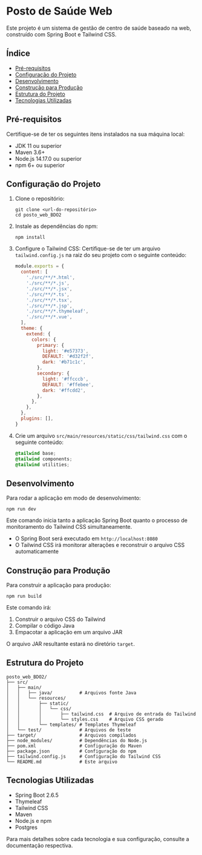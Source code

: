 # Posto de Saúde Web

Este projeto é um sistema de gestão de centro de saúde baseado na web, construído com Spring Boot e Tailwind CSS.

## Índice

- [Pré-requisitos](#pré-requisitos)
- [Configuração do Projeto](#configuração-do-projeto)
- [Desenvolvimento](#desenvolvimento)
- [Construção para Produção](#construção-para-produção)
- [Estrutura do Projeto](#estrutura-do-projeto)
- [Tecnologias Utilizadas](#tecnologias-utilizadas)

## Pré-requisitos

Certifique-se de ter os seguintes itens instalados na sua máquina local:

- JDK 11 ou superior
- Maven 3.6+
- Node.js 14.17.0 ou superior
- npm 6+ ou superior

## Configuração do Projeto

1. Clone o repositório:
   ```
   git clone <url-do-repositório>
   cd posto_web_BDO2
   ```

2. Instale as dependências do npm:
   ```
   npm install
   ```

3. Configure o Tailwind CSS:
   Certifique-se de ter um arquivo `tailwind.config.js` na raiz do seu projeto com o seguinte conteúdo:

   ```javascript
   module.exports = {
     content: [
       './src/**/*.html',
       './src/**/*.js',
       './src/**/*.jsx',
       './src/**/*.ts',
       './src/**/*.tsx',
       './src/**/*.jsp',
       './src/**/*.thymeleaf',
       './src/**/*.vue',
     ],
     theme: {
       extend: {
         colors: {
           primary: {
             light: '#e57373',
             DEFAULT: '#d32f2f',
             dark: '#b71c1c',
           },
           secondary: {
             light: '#ffcccb',
             DEFAULT: '#ffebee',
             dark: '#ffcdd2',
           },
         },
       },
     },
     plugins: [],
   }
   ```

4. Crie um arquivo `src/main/resources/static/css/tailwind.css` com o seguinte conteúdo:
   ```css
   @tailwind base;
   @tailwind components;
   @tailwind utilities;
   ```

## Desenvolvimento

Para rodar a aplicação em modo de desenvolvimento:

```
npm run dev
```

Este comando inicia tanto a aplicação Spring Boot quanto o processo de monitoramento do Tailwind CSS simultaneamente.

- O Spring Boot será executado em `http://localhost:8080`
- O Tailwind CSS irá monitorar alterações e reconstruir o arquivo CSS automaticamente

## Construção para Produção

Para construir a aplicação para produção:

```
npm run build
```

Este comando irá:
1. Construir o arquivo CSS do Tailwind
2. Compilar o código Java
3. Empacotar a aplicação em um arquivo JAR

O arquivo JAR resultante estará no diretório `target`.

## Estrutura do Projeto

```
posto_web_BDO2/
├── src/
│   ├── main/
│   │   ├── java/          # Arquivos fonte Java
│   │   └── resources/
│   │       ├── static/
│   │       │   └── css/
│   │       │       ├── tailwind.css  # Arquivo de entrada do Tailwind
│   │       │       └── styles.css    # Arquivo CSS gerado
│   │       └── templates/ # Templates Thymeleaf
│   └── test/              # Arquivos de teste
├── target/                # Arquivos compilados
├── node_modules/          # Dependências do Node.js
├── pom.xml                # Configuração do Maven
├── package.json           # Configuração do npm
├── tailwind.config.js     # Configuração do Tailwind CSS
└── README.md              # Este arquivo
```

## Tecnologias Utilizadas

- Spring Boot 2.6.5
- Thymeleaf
- Tailwind CSS
- Maven
- Node.js e npm
- Postgres

Para mais detalhes sobre cada tecnologia e sua configuração, consulte a documentação respectiva.